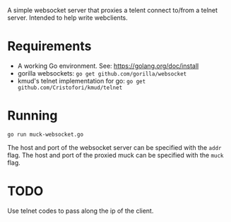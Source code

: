 A simple websocket server that proxies a telent connect to/from a telnet
server. Intended to help write webclients.

Requirements
============
 * A working Go environment. See: https://golang.org/doc/install
 * gorilla websockets: `go get github.com/gorilla/websocket`
 * kmud's telnet implementation for go: `go get github.com/Cristofori/kmud/telnet`

Running
=======
`go run muck-websocket.go`

The host and port of the websocket server can be specified with the `addr` flag.
The host and port of the proxied muck can be specified with the `muck` flag.

TODO
====
Use telnet codes to pass along the ip of the client.
